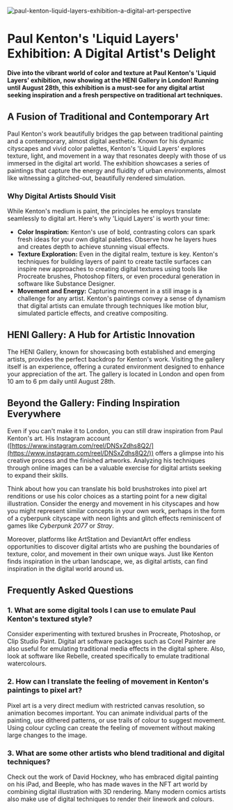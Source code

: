 ![paul-kenton-liquid-layers-exhibition-a-digital-art-perspective](https://images.pexels.com/photos/3287203/pexels-photo-3287203.jpeg?auto=compress&cs=tinysrgb&fit=crop&h=627&w=1200)

# Paul Kenton's 'Liquid Layers' Exhibition: A Digital Artist's Delight

**Dive into the vibrant world of color and texture at Paul Kenton's 'Liquid Layers' exhibition, now showing at the HENI Gallery in London! Running until August 28th, this exhibition is a must-see for any digital artist seeking inspiration and a fresh perspective on traditional art techniques.**

## A Fusion of Traditional and Contemporary Art

Paul Kenton's work beautifully bridges the gap between traditional painting and a contemporary, almost digital aesthetic. Known for his dynamic cityscapes and vivid color palettes, Kenton's 'Liquid Layers' explores texture, light, and movement in a way that resonates deeply with those of us immersed in the digital art world. The exhibition showcases a series of paintings that capture the energy and fluidity of urban environments, almost like witnessing a glitched-out, beautifully rendered simulation.

### Why Digital Artists Should Visit

While Kenton's medium is paint, the principles he employs translate seamlessly to digital art. Here's why 'Liquid Layers' is worth your time:

*   **Color Inspiration:** Kenton's use of bold, contrasting colors can spark fresh ideas for your own digital palettes. Observe how he layers hues and creates depth to achieve stunning visual effects.
*   **Texture Exploration:** Even in the digital realm, texture is key. Kenton's techniques for building layers of paint to create tactile surfaces can inspire new approaches to creating digital textures using tools like Procreate brushes, Photoshop filters, or even procedural generation in software like Substance Designer.
*   **Movement and Energy:** Capturing movement in a still image is a challenge for any artist. Kenton's paintings convey a sense of dynamism that digital artists can emulate through techniques like motion blur, simulated particle effects, and creative compositing.

## HENI Gallery: A Hub for Artistic Innovation

The HENI Gallery, known for showcasing both established and emerging artists, provides the perfect backdrop for Kenton's work. Visiting the gallery itself is an experience, offering a curated environment designed to enhance your appreciation of the art. The gallery is located in London and open from 10 am to 6 pm daily until August 28th.

## Beyond the Gallery: Finding Inspiration Everywhere

Even if you can't make it to London, you can still draw inspiration from Paul Kenton's art. His Instagram account ([https://www.instagram.com/reel/DNSxZdhs8Q2/](https://www.instagram.com/reel/DNSxZdhs8Q2/)) offers a glimpse into his creative process and the finished artworks. Analyzing his techniques through online images can be a valuable exercise for digital artists seeking to expand their skills.

Think about how you can translate his bold brushstrokes into pixel art renditions or use his color choices as a starting point for a new digital illustration. Consider the energy and movement in his cityscapes and how you might represent similar concepts in your own work, perhaps in the form of a cyberpunk cityscape with neon lights and glitch effects reminiscent of games like *Cyberpunk 2077* or *Stray*.

Moreover, platforms like ArtStation and DeviantArt offer endless opportunities to discover digital artists who are pushing the boundaries of texture, color, and movement in their own unique ways. Just like Kenton finds inspiration in the urban landscape, we, as digital artists, can find inspiration in the digital world around us.

## Frequently Asked Questions

### 1. What are some digital tools I can use to emulate Paul Kenton's textured style?

Consider experimenting with textured brushes in Procreate, Photoshop, or Clip Studio Paint. Digital art software packages such as Corel Painter are also useful for emulating traditional media effects in the digital sphere. Also, look at software like Rebelle, created specifically to emulate traditional watercolours.

### 2. How can I translate the feeling of movement in Kenton's paintings to pixel art?

Pixel art is a very direct medium with restricted canvas resolution, so animation becomes important. You can animate individual parts of the painting, use dithered patterns, or use trails of colour to suggest movement. Using colour cycling can create the feeling of movement without making large changes to the image.

### 3. What are some other artists who blend traditional and digital techniques?

Check out the work of David Hockney, who has embraced digital painting on his iPad, and Beeple, who has made waves in the NFT art world by combining digital illustration with 3D rendering. Many modern comics artists also make use of digital techniques to render their linework and colours.
